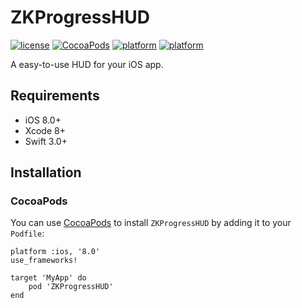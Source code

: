 # ZKProgressHUD

[![license](https://img.shields.io/badge/license-MIT-brightgreen.svg)](https://github.com/WangWenzhuang/ZKSegment)
[![CocoaPods](https://img.shields.io/badge/pod-v0.5-brightgreen.svg)](https://github.com/WangWenzhuang/ZKSegment)
[![platform](https://img.shields.io/badge/platform-iOS-brightgreen.svg)](https://github.com/WangWenzhuang/ZKSegment)
[![platform](https://img.shields.io/badge/contact-1020304029%40qq.com-brightgreen.svg)](https://github.com/WangWenzhuang/ZKSegment)

A easy-to-use HUD for your iOS app.

## Requirements

- iOS 8.0+
- Xcode 8+
- Swift 3.0+

## Installation

### CocoaPods

You can use [CocoaPods](http://cocoapods.org/) to install `ZKProgressHUD` by adding it to your `Podfile`:

```ogdl
platform :ios, '8.0'
use_frameworks!

target 'MyApp' do
    pod 'ZKProgressHUD'
end
```
